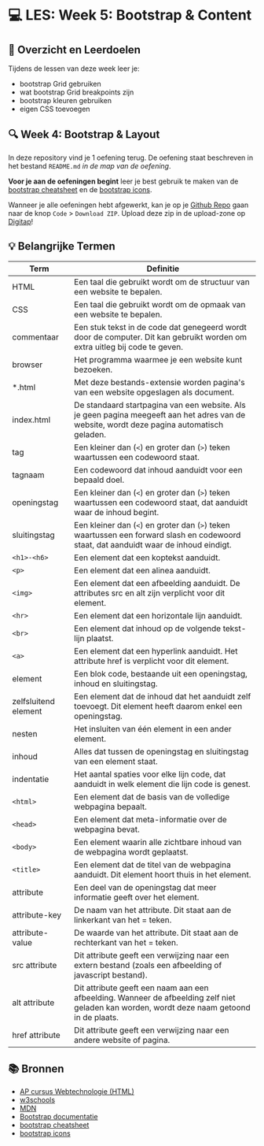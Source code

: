 # 💻 LES: Week 5: Bootstrap & Content

## 🥅 Overzicht en Leerdoelen

Tijdens de lessen van deze week leer je:
 - bootstrap Grid gebruiken
 - wat bootstrap Grid breakpoints zijn
 - bootstrap kleuren gebruiken
 - eigen CSS toevoegen

## 🔍 Week 4: Bootstrap & Layout

In deze repository vind je 1 oefening terug. De oefening staat beschreven in het bestand `README.md` *in de map van de oefening*.

**Voor je aan de oefeningen begint** leer je best gebruik te maken van de [bootstrap cheatsheet](https://getbootstrap.com/docs/5.2/examples/cheatsheet/) en de [bootstrap icons](https://icons.getbootstrap.com/).

Wanneer je alle oefeningen hebt afgewerkt, kan je op je [Github Repo](https://classroom.github.com/a/DVKbsbLg) gaan naar de knop `Code` > `Download ZIP`. Upload deze zip in de upload-zone op [Digitap](https://learning.ap.be/course/view.php?id=58872#section-5)!

## 💡 Belangrijke Termen

| Term                 | Definitie                                                                                                                                  |
| -------------------- | ------------------------------------------------------------------------------------------------------------------------------------------ |
| HTML                 | Een taal die gebruikt wordt om de structuur van een website te bepalen.                                                                    |
| CSS                  | Een taal die gebruikt wordt om de opmaak van een website te bepalen.                                                                       |
| commentaar           | Een stuk tekst in de code dat genegeerd wordt door de computer. Dit kan gebruikt worden om extra uitleg bij code te geven.                 |
| browser              | Het programma waarmee je een website kunt bezoeken.                                                                                        |
| *.html               | Met deze bestands-extensie worden pagina's van een website opgeslagen als document.                                                        |
| index.html           | De standaard startpagina van een website. Als je geen pagina meegeeft aan het adres van de website, wordt deze pagina automatisch geladen. |
| tag                  | Een kleiner dan (`<`) en groter dan (`>`) teken waartussen een codewoord staat.                                                            |
| tagnaam              | Een codewoord dat inhoud aanduidt voor een bepaald doel.                                                                                   |
| openingstag          | Een kleiner dan (`<`) en groter dan (`>`) teken waartussen een codewoord staat, dat aanduidt waar de inhoud begint.                        |
| sluitingstag         | Een kleiner dan (`<`) en groter dan (`>`) teken waartussen een forward slash en codewoord staat, dat aanduidt waar de inhoud eindigt.      |
| `<h1>-<h6>`          | Een element dat een koptekst aanduidt.                                                                                                     |
| `<p>`                | Een element dat een alinea aanduidt.                                                                                                       |
| `<img>`              | Een element dat een afbeelding aanduidt. De attributes src en alt zijn verplicht voor dit element.                                         |
| `<hr>`               | Een element dat een horizontale lijn aanduidt.                                                                                             |
| `<br>`               | Een element dat inhoud op de volgende tekst-lijn plaatst.                                                                                  |
| `<a>`                | Een element dat een hyperlink aanduidt. Het attribute href is verplicht voor dit element.                                                  |
| element              | Een blok code, bestaande uit een openingstag, inhoud en sluitingstag.                                                                      |
| zelfsluitend element | Een element dat de inhoud dat het aanduidt zelf toevoegt. Dit element heeft daarom enkel een openingstag.                                  |
| nesten               | Het insluiten van één element in een ander element.                                                                                        |
| inhoud               | Alles dat tussen de openingstag en sluitingstag van een element staat.                                                                     |
| indentatie           | Het aantal spaties voor elke lijn code, dat aanduidt in welk element die lijn code is genest.                                              |
| `<html>`             | Een element dat de basis van de volledige webpagina bepaalt.                                                                               |
| `<head>`             | Een element dat meta-informatie over de webpagina bevat.                                                                                   |
| `<body>`             | Een element waarin alle zichtbare inhoud van de webpagina wordt geplaatst.                                                                 |
| `<title>`            | Een element dat de titel van de webpagina aanduidt. Dit element hoort thuis in het <head> element.                                         |
| attribute            | Een deel van de openingstag dat meer informatie geeft over het element.                                                                    |
| attribute-key        | De naam van het attribute. Dit staat aan de linkerkant van het = teken.                                                                    |
| attribute-value      | De waarde van het attribute. Dit staat aan de rechterkant van het = teken.                                                                 |
| src attribute        | Dit attribute geeft een verwijzing naar een extern bestand (zoals een afbeelding of javascript bestand).                                   |
| alt attribute        | Dit attribute geeft een naam aan een afbeelding. Wanneer de afbeelding zelf niet geladen kan worden, wordt deze naam getoond in de plaats. |
| href attribute       | Dit attribute geeft een verwijzing naar een andere website of pagina.                                                                      |

## 📚 Bronnen

- [AP cursus Webtechnologie (HTML)](https://apwt.gitbook.io/g_webtechnologie/html/html-structuur)
- [w3schools](https://www.w3schools.com)
- [MDN](https://developer.mozilla.org/en-US/docs/Web/HTML)
- [Bootstrap documentatie](https://getbootstrap.com/docs/5.2/getting-started/introduction/)
- [bootstrap cheatsheet](https://getbootstrap.com/docs/5.2/examples/cheatsheet/)
- [bootstrap icons](https://icons.getbootstrap.com/)